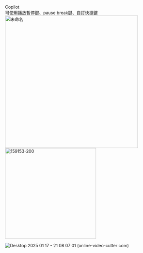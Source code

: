 Copilot  
可使用播放暫停鍵、pause break鍵、自訂快捷鍵  
<img width="438" alt="未命名" src="https://github.com/user-attachments/assets/85aba00e-0809-4747-ac4f-7a7282036ec1" />
  <img width="300" alt="159153-200" src="https://github.com/user-attachments/assets/dfa3e235-2a96-4911-828b-e3a592de97a0" />


![Desktop 2025 01 17 - 21 08 07 01 (online-video-cutter com)](https://github.com/user-attachments/assets/fc693dc2-75e8-4e5b-8605-d18e060aeaf0)

